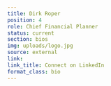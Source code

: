 ```yaml
---
title: Dirk Roper
position: 4
role: Chief Financial Planner
status: current
section: bios
img: uploads/logo.jpg
source: external
link: 
link_title: Connect on LinkedIn
format_class: bio
---
```


